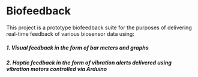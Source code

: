 # Biofeedback
This project is a prototype biofeedback suite for the purposes of delivering real-time feedback of various biosensor data using:
##### 1. Visual feedback in the form of bar meters and graphs
##### 2. Haptic feedback in the form of vibration alerts delivered using vibration motors controlled via Arduino


